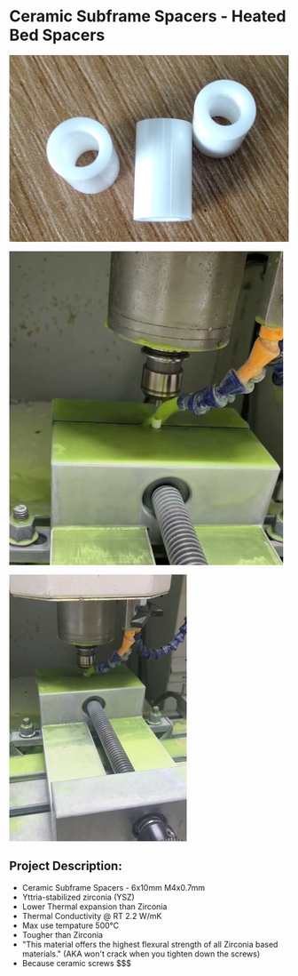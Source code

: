 # Ceramic Subframe Spacers - Heated Bed Spacers

![Image of Ceramic Subframe Spacer](https://github.com/Leviathan3DPrinting/Jalopy-3D-Printer/blob/7d056a9d314013a93435a26173906051643c4d1c/Custom%20High%20Performance%20Parts/Caeramic%20Subframe%20Spacers/Images/Ceramic_Subframe_Spacer.png)

![CSS in manufacturing closeup](https://github.com/Leviathan3DPrinting/Jalopy-3D-Printer/blob/7d056a9d314013a93435a26173906051643c4d1c/Custom%20High%20Performance%20Parts/Caeramic%20Subframe%20Spacers/Images/Ceramic_Subframe_Spacer_Manufacturing.png)

![CSS in manufacturing](https://github.com/Leviathan3DPrinting/Jalopy-3D-Printer/blob/33696a33b48c3ffb380a4b1bf942659bad62b2ec/Custom%20High%20Performance%20Parts/Caeramic%20Subframe%20Spacers/Images/Ceramic_Subframe_Spacer_Manufacturing.jpg)



## Project Description:
- Ceramic Subframe Spacers - 6x10mm M4x0.7mm
- Yttria-stabilized zirconia (YSZ)
- Lower Thermal expansion than Zirconia
- Thermal Conductivity @ RT 2.2 W/mK
- Max use tempature 500°C
- Tougher than Zirconia
- "This material offers the highest flexural strength of all Zirconia based materials." (AKA won't crack when you tighten down the screws)
- Because ceramic screws $$$
